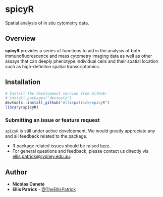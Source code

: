 spicyR
======================================================

Spatial analysis of in situ cytometry data.

Overview
--------

**spicyR** provides a series of functions to aid in the analysis of both 
    immunofluorescence and mass cytometry imaging data as well as other assays that 
    can deeply phenotype individual cells and their spatial location such as high-definiton spatial transcriptomics. 

Installation
--------

```r
# Install the development version from GitHub:
# install.packages("devtools")
devtools::install_github("ellispatrick/spicyR")
library(spicyR)
```

### Submitting an issue or feature request

`spicyR` is still under active development. We would greatly appreciate any and all feedback related to the package.

* R package related issues should be raised [here](https://github.com/ellispatrick/spicyR/issues).
* For general questions and feedback, please contact us directly via [ellis.patrick@sydney.edu.au](mailto:ellis.patrick@sydney.edu.au).


## Author

* **Nicolas Canete**
* **Ellis Patrick**  - [@TheEllisPatrick](https://twitter.com/TheEllisPatrick)

